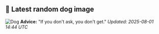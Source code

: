 ## 🐶 Latest random dog image
![Dog](https://images.dog.ceo/breeds/corgi-cardigan/n02113186_5819.jpg)
**Advice:** "If you don't ask, you don't get."
*Updated: 2025-08-01 14:44 UTC*

